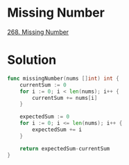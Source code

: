 # Missing Number

[268. Missing Number](https://leetcode.com/problems/missing-number/description/)


# Solution

```go
func missingNumber(nums []int) int {
    currentSum := 0
    for i := 0; i < len(nums); i++ {
        currentSum += nums[i]
    }

    expectedSum := 0
    for i := 0; i <= len(nums); i++ {
        expectedSum += i
    }

    return expectedSum-currentSum
}
```
